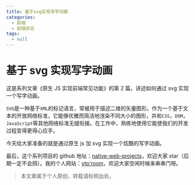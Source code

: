 ```yaml
---
title: 基于svg实现写字动画
categories:
  - 前端
  - 前端综合
tags:
  - null
---
```


# 基于 svg 实现写字动画

这是系列文章《原生 JS 实现前端常见功能》的第 2 篇，讲述如何通过 svg 实现一个写字动画。

<!-- more -->

`SVG`是一种基于`XML`的标记语言，常被用于描述二维的矢量图形。作为一个基于文本的开放网络标准，它能够优雅而简洁地渲染不同大小的图形，并和`CSS`，`DOM`，`JavaScript`等其他网络标准无缝衔接。在工作中，熟练地使用它能使我们的开发过程变得更得心应手。

今天给大家准备的就是通过原生 js 加 svg 实现一个炫酷的写字动画。

最后，这个系列项目的 github 地址：[native-web-projects](https://github.com/ytppp/native-web-projects)，欢迎大家 star（后期一定不会鸽）。我的个人网站：[ytp'room](https://www.ytproom.com/)，欢迎大家空闲时候来串串门呀。

> 本文章属于个人原创，转载请标明出处。

